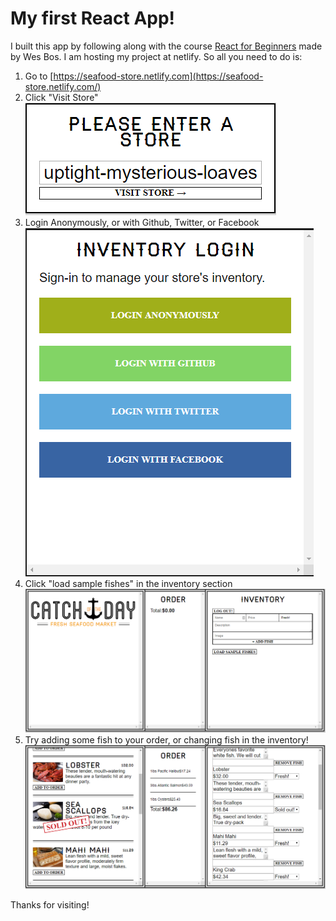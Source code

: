 # My first React App!

I built this app by following along with the course [React for Beginners](https://reactforbeginners.com/) made by Wes Bos.
I am hosting my project at netlify. So all you need to do is:

1. Go to [https://seafood-store.netlify.com](https://seafood-store.netlify.com/)
2. Click "Visit Store"
   ![visit store](/public/app-screenshots/screen.PNG)
3. Login Anonymously, or with Github, Twitter, or Facebook
   ![visit store](/public/app-screenshots/screen0.PNG)
4. Click "load sample fishes" in the inventory section
   ![visit store](/public/app-screenshots/screen1.PNG)
5. Try adding some fish to your order, or changing fish in the inventory!
   ![visit store](/public/app-screenshots/screen2.PNG)

Thanks for visiting!
